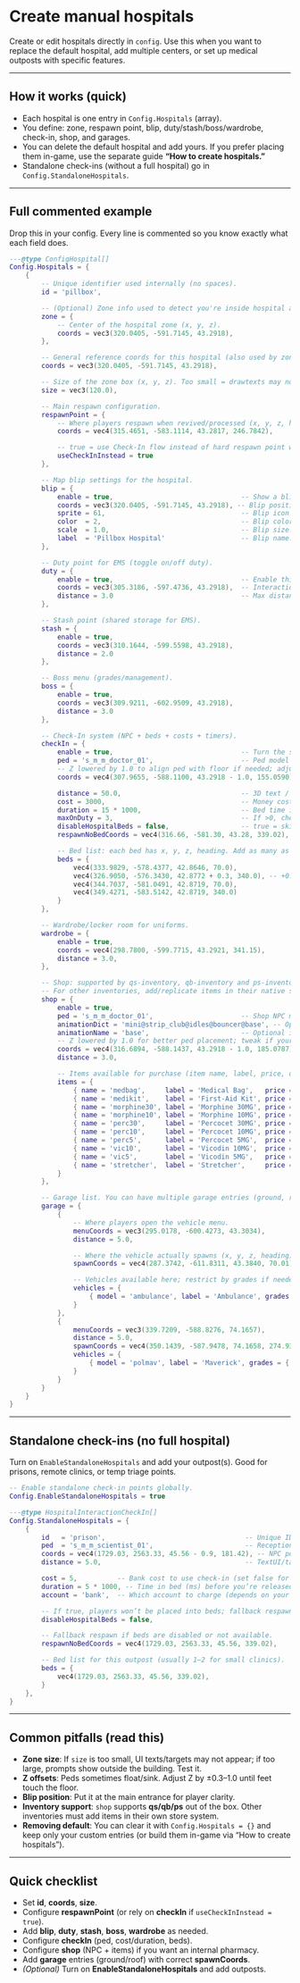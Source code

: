 # Create manual hospitals

Create or edit hospitals directly in `config`. Use this when you want to replace the default hospital, add multiple centers, or set up medical outposts with specific features.

***

## How it works (quick)

* Each hospital is one entry in `Config.Hospitals` (array).
* You define: zone, respawn point, blip, duty/stash/boss/wardrobe, check-in, shop, and garages.
* You can delete the default hospital and add yours. If you prefer placing them in-game, use the separate guide **“How to create hospitals.”**
* Standalone check-ins (without a full hospital) go in `Config.StandaloneHospitals`.

***

## Full commented example

Drop this in your config. Every line is commented so you know exactly what each field does.

```lua
---@type ConfigHospital[]
Config.Hospitals = {
    {
        -- Unique identifier used internally (no spaces).
        id = 'pillbox',

        -- (Optional) Zone info used to detect you're inside hospital area.
        zone = {
            -- Center of the hospital zone (x, y, z).
            coords = vec3(320.0405, -591.7145, 43.2918),
        },

        -- General reference coords for this hospital (also used by zone helpers).
        coords = vec3(320.0405, -591.7145, 43.2918),

        -- Size of the zone box (x, y, z). Too small = drawtexts may not show; too big = shows too far.
        size = vec3(120.0),

        -- Main respawn configuration.
        respawnPoint = {
            -- Where players respawn when revived/processed (x, y, z, heading).
            coords = vec4(315.4651, -583.1114, 43.2817, 246.7842),

            -- true = use Check-In flow instead of hard respawn point when possible.
            useCheckInInstead = true
        },

        -- Map blip settings for the hospital.
        blip = {
            enable = true,                                -- Show a blip on the map.
            coords = vec3(320.0405, -591.7145, 43.2918), -- Blip position.
            sprite = 61,                                  -- Blip icon (GTA sprite ID).
            color  = 2,                                   -- Blip color ID.
            scale  = 1.0,                                 -- Blip size.
            label  = 'Pillbox Hospital'                   -- Blip name.
        },

        -- Duty point for EMS (toggle on/off duty).
        duty = {
            enable = true,                                -- Enable this duty point.
            coords = vec3(305.3186, -597.4736, 43.2918),  -- Interaction coords.
            distance = 3.0                                -- Max distance to interact.
        },

        -- Stash point (shared storage for EMS).
        stash = {
            enable = true,
            coords = vec3(310.1644, -599.5598, 43.2918),
            distance = 2.0
        },

        -- Boss menu (grades/management).
        boss = {
            enable = true,
            coords = vec3(309.9211, -602.9509, 43.2918),
            distance = 3.0
        },

        -- Check-In system (NPC + beds + costs + timers).
        checkIn = {
            enable = true,                                -- Turn the system on/off.
            ped = 's_m_m_doctor_01',                      -- Ped model for the receptionist.
            -- Z lowered by 1.0 to align ped with floor if needed; adjust to your map.
            coords = vec4(307.9655, -588.1100, 43.2918 - 1.0, 155.0590),

            distance = 50.0,                              -- 3D text / target visibility distance.
            cost = 3000,                                  -- Money cost to check in (set false for free).
            duration = 15 * 1000,                         -- Bed time in milliseconds (15s here).
            maxOnDuty = 3,                                -- If >0, check-in is allowed only when EMS on duty ≤ this.
            disableHospitalBeds = false,                  -- true = skip beds; respawn uses respawnNoBedCoords.
            respawnNoBedCoords = vec4(316.66, -581.30, 43.28, 339.02), -- Fallback respawn if beds disabled.

            -- Bed list: each bed has x, y, z, heading. Add as many as your interior needs.
            beds = {
                vec4(333.9829, -578.4377, 42.8646, 70.0),
                vec4(326.9050, -576.3430, 42.8772 + 0.3, 340.0), -- +0.3 raises Z slightly to avoid clipping.
                vec4(344.7037, -581.0491, 42.8719, 70.0),
                vec4(349.4271, -583.5142, 42.8719, 340.0)
            }
        },

        -- Wardrobe/locker room for uniforms.
        wardrobe = {
            enable = true,
            coords = vec4(298.7800, -599.7715, 43.2921, 341.15),
            distance = 3.0,
        },

        -- Shop: supported by qs-inventory, qb-inventory and ps-inventory.
        -- For other inventories, add/replicate items in their native store systems.
        shop = {
            enable = true,
            ped = 's_m_m_doctor_01',                      -- Shop NPC model.
            animationDict = 'mini@strip_club@idles@bouncer@base', -- Optional idle anim dict.
            animationName = 'base',                       -- Optional idle anim name.
            -- Z lowered by 1.0 for better ped placement; tweak if your floor is different.
            coords = vec4(316.6894, -588.1437, 43.2918 - 1.0, 185.0787),
            distance = 3.0,

            -- Items available for purchase (item name, label, price, description).
            items = {
                { name = 'medbag',     label = 'Medical Bag',   price = 1000, description = 'Portable medic kit' },
                { name = 'medikit',    label = 'First-Aid Kit', price = 250,  description = 'Basic healing kit' },
                { name = 'morphine30', label = 'Morphine 30MG', price = 100,  description = 'Strong pain relief' },
                { name = 'morphine10', label = 'Morphine 10MG', price = 45,   description = 'Light pain relief' },
                { name = 'perc30',     label = 'Percocet 30MG', price = 60,   description = 'High-dose pill' },
                { name = 'perc10',     label = 'Percocet 10MG', price = 40,   description = 'Medium-dose pill' },
                { name = 'perc5',      label = 'Percocet 5MG',  price = 30,   description = 'Low-dose pill' },
                { name = 'vic10',      label = 'Vicodin 10MG',  price = 30,   description = 'Strong painkiller' },
                { name = 'vic5',       label = 'Vicodin 5MG',   price = 15,   description = 'Mild painkiller' },
                { name = 'stretcher',  label = 'Stretcher',     price = 1500, description = 'Patient transport' },
            }
        },

        -- Garage list. You can have multiple garage entries (ground, roof, etc.).
        garage = {
            {
                -- Where players open the vehicle menu.
                menuCoords = vec3(295.0178, -600.4273, 43.3034),
                distance = 5.0,

                -- Where the vehicle actually spawns (x, y, z, heading).
                spawnCoords = vec4(287.3742, -611.8311, 43.3840, 70.01),

                -- Vehicles available here; restrict by grades if needed.
                vehicles = {
                    { model = 'ambulance', label = 'Ambulance', grades = { 1, 2, 3 } }
                }
            },
            {
                menuCoords = vec3(339.7209, -588.8276, 74.1657),
                distance = 5.0,
                spawnCoords = vec4(350.1439, -587.9478, 74.1658, 274.9385),
                vehicles = {
                    { model = 'polmav', label = 'Maverick', grades = { 1, 2, 3 } }
                }
            }
        }
    }
}
```

***

## Standalone check-ins (no full hospital)

Turn on `EnableStandaloneHospitals` and add your outpost(s). Good for prisons, remote clinics, or temp triage points.

```lua
-- Enable standalone check-in points globally.
Config.EnableStandaloneHospitals = true

---@type HospitalInteractionCheckIn[]
Config.StandaloneHospitals = {
    {
        id   = 'prison',                                   -- Unique ID.
        ped  = 's_m_m_scientist_01',                       -- Reception/medic NPC model.
        coords = vec4(1729.03, 2563.33, 45.56 - 0.9, 181.42), -- NPC position (Z adjusted down 0.9).
        distance = 5.0,                                    -- TextUI/target visibility range.

        cost = 5,          -- Bank cost to use check-in (set false for free).
        duration = 5 * 1000, -- Time in bed (ms) before you’re released.
        account = 'bank',  -- Which account to charge (depends on your economy).

        -- If true, players won’t be placed into beds; fallback respawn coords used instead.
        disableHospitalBeds = false,

        -- Fallback respawn if beds are disabled or not available.
        respawnNoBedCoords = vec4(1729.03, 2563.33, 45.56, 339.02),

        -- Bed list for this outpost (usually 1–2 for small clinics).
        beds = {
            vec4(1729.03, 2563.33, 45.56, 339.02),
        }
    },
}
```

***

## Common pitfalls (read this)

* **Zone size**: If `size` is too small, UI texts/targets may not appear; if too large, prompts show outside the building. Test it.
* **Z offsets**: Peds sometimes float/sink. Adjust Z by ±0.3–1.0 until feet touch the floor.
* **Blip position**: Put it at the main entrance for player clarity.
* **Inventory support**: `shop` supports **qs/qb/ps** out of the box. Other inventories must add items in their own store system.
* **Removing default**: You can clear it with `Config.Hospitals = {}` and keep only your custom entries (or build them in-game via “How to create hospitals”).

***

## Quick checklist

* Set **id**, **coords**, **size**.
* Configure **respawnPoint** (or rely on **checkIn** if `useCheckInInstead = true`).
* Add **blip**, **duty**, **stash**, **boss**, **wardrobe** as needed.
* Configure **checkIn** (ped, cost/duration, beds).
* Configure **shop** (NPC + items) if you want an internal pharmacy.
* Add **garage** entries (ground/roof) with correct **spawnCoords**.
* _(Optional)_ Turn on **EnableStandaloneHospitals** and add outposts.
